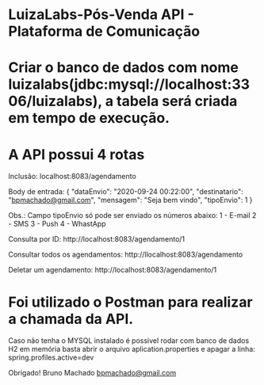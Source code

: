 # LuizaLabs-Pós-Venda API - Plataforma de Comunicação

# Criar o banco de dados com nome luizalabs(jdbc:mysql://localhost:3306/luizalabs), a tabela será criada em tempo de execução.

# A API possui 4 rotas

Inclusão: 
localhost:8083/agendamento

Body de entrada:
{
    "dataEnvio": "2020-09-24 00:22:00",
    "destinatario": "bpmachado@gmail.com",
    "mensagem": "Seja bem vindo",
    "tipoEnvio": 1
}

Obs.: Campo tipoEnvio só pode ser enviado os números abaixo:
    1 - E-mail
    2 - SMS
    3 - Push
    4 - WhastApp

Consulta por ID:
http://localhost:8083/agendamento/1

Consultar todos os agendamentos:
http://llocalhost:8083/agendamento

Deletar um agendamento:
http://localhost:8083/agendamento/1

# Foi utilizado o Postman para realizar a chamada da API.
Caso não tenha o MYSQL instalado é possivel rodar com banco de dados H2 em memória basta abrir o arquivo aplication.properties e apagar a linha:
spring.profiles.active=dev

Obrigado!
Bruno Machado
bpmachado@gmail.com
